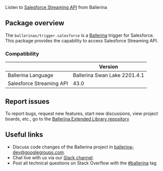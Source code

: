 Listen to [Salesforce Streaming API](https://developer.salesforce.com/docs/atlas.en-us.api_streaming.meta/api_streaming/intro_stream.htm) from Ballerina

## Package overview
The `ballerinax/trigger.salesforce` is a [Ballerina](https://ballerina.io/) trigger for Salesforce.
This package provides the capability to access Salesforce Streaming API.

### Compatibility
|                               | Version                      |
|-------------------------------|------------------------------|
| Ballerina Language            | Ballerina Swan Lake 2201.4.1 |
| Salesforce Streaming API      | 43.0                         | 

## Report issues
To report bugs, request new features, start new discussions, view project boards, etc., go to the [Ballerina Extended Library repository](https://github.com/ballerina-platform/ballerina-extended-library)

## Useful links
- Discuss code changes of the Ballerina project in [ballerina-dev@googlegroups.com](mailto:ballerina-dev@googlegroups.com).
- Chat live with us via our [Slack channel](https://ballerina.io/community/slack/).
- Post all technical questions on Stack Overflow with the [#ballerina](https://stackoverflow.com/questions/tagged/ballerina) tag